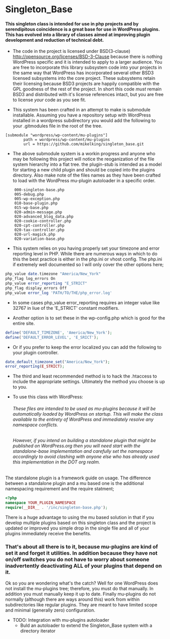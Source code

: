 # Singleton_Base

#### This singleton class is intended for use in php projects and by serendipitous coincidence is a great base for use in WordPress plugins. This has evolved into a library of classes aimed at improving plugin development and reduction of technical debt.

- The code in the project is licensed under BSD(3-clause) http://opensource.org/licenses/BSD-3-Clause because there is nothing WordPress specific and it is intended to apply to a larger audience. You are free to incorporate this library subsystem code into your projects in the same way that WordPress has incorporated several other BSD3 licensed subsystems into the core project. These subsystems retain their licensing because BSD3 projects are happily compatible with the GPL goodness of the rest of the project. In short this code *must* remain BSD3 and distributed with it's license references intact, but you are free to license *your* code as you see fit.

- This system has been crafted in an attempt to make is submodule installable. Assuming you have a repository setup with WordPress installed in a wordpress subdirectory you would add the following to your .gitmodules file in the root of the tree.

```
[submodule "wordpress/wp-content/mu-plugins"]
        path = wordpress/wp-content/mu-plugins
        url = https://github.com/mikelking/singleton_base.git
```

- The above submodule system is a workin progress and anyone who may be following this project will notice the reoganization of the file system hierarchy into a flat tree. the plugin-stub is intended as a model for starting a new child plugin and should be copied into the plugins directory. Also make note of the files names as they have been crafted to load with the WordPress mu-plugin autoloader in a specific order.

```
	000-singleton-base.php
	005-debug.php
	005-wp-exception.php
	010-base-plugin.php
	015-wp-base.php
	020-admin-message.php
	020-advanced_blog_data.php
	020-cookie-controller.php
	020-cpt-controller.php
	020-tax-controller.php
	020-url-magick.php
	020-variation-base.php
```

- This system relies on you having properly set your timezone and error reporting level in PHP. While there are numerous ways in which to do this the best practice is either in the php.ini or vhost config. The php.ini if extremely well documented so I will only cover the other options here;
```php
php_value date.timezone "America/New_York"
php_flag log_errors On
php_value error_reporting "E_STRICT"
php_flag display_errors Off
php_value error_log 'PATH/TO/THE/php_error.log'
```
- In some cases php_value error_reporting requires an integer value like 32767 in liue of the 'E_STRICT' constant modifiers.

- Another option is to set these in the wp-config.php which is good for the entire site.
```php
define('DEFAULT_TIMEZONE', 'America/New_York');
define('DEFAULT_ERROR_LEVEL', 'E_SRICT');
```
- Or if you prefer to keep the error localized you can add the following to your plugin controller.
```php
date_default_timezone_set("America/New_York");
error_reporting(E_STRICT);
```
- The third and least recommended method is to hack the .htaccess to include the appropriate settings. Ultimately the method you choose is up to you.

- To use this class with WordPress:

    ###### These files are intended to be used as mu-plugins because it will be automatically loaded by WordPress on startup. This will make the class available to the entirety of WordPress and immediately resolve any namespace conflicts.

    ###### However, if you intend on building a standalone plugin that might be published on WordPress.org then you will need start with the standalone-base implementation and carefully set the namespace accordingly to avoid clashing with anyone else who has already used this implementation in the DOT org realm.

The standalone plugin is a framework guide on usage. The difference between a standalone plugin and a mu based one is the additional namespacing requirement and the require statment;

```php
<?php
namespace YOUR_PLUGIN_NAMESPACE
require(__DIR__ . '/inc/singleton-base.php');
```

There is a huge advantage to using the mu based solution in that if you develop multiple plugins based on this singleton class and the project is updated or improved you simple drop in the single file and all of your plugins immediately receive the benefits.

### That's about all there is to it, because mu-plugins are kind of set it and forget it utilities. In addition because they have not on/off switches you do not have to worry about someone inadvertently deactivating ALL of your plugins that depend on it.

 Ok so you are wondering what's the catch? Well for one WordPress does not install the mu-plugins tree; therefore, you must do that manually. In addition you must manually keep it up to date. Finally mu-plugins do not normally (although there are ways around this) work from within subdirectories like regular plugins. They are meant to have limited scope and minimal (generally zero) configuration.

 - TODO: Integration with mu-plugins autoloader
   - Buld an autoloader to extend the Singleton_Base system with a directory iterator
